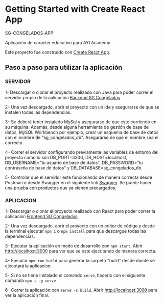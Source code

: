 # Getting Started with Create React App

SG-CONGELADOS-APP

Aplicación de caracter educativo para AYI Academy

Este proyecto fue construido con [Create React App](https://github.com/facebook/create-react-app).

## Paso a paso para utilizar la aplicación

### SERVIDOR

1- Descargar o clonar el proyecto realizado con Java para poder correr el servidor propio de la aplicación [Backend SG Congelados](https://github.com/NClemente91/BackendJavaSGCongelados.git)

2- Una vez descargado, abrir el proyecto con un ide y asegurarse de que se instalen todas las dependencias.

3- Se deberá tener instalado MySql y asegurarse de que este corriendo en su máquina. Además, desde alguna herramienta de gestión de base de datos, MySQL Workbench por ejemplo, crear un esquema de base de datos con el nombre de "sg_congelados_db". Asegurarse de que el nombre sea el correcto.

4- Correr el servidor configurando previamente las variables de entorno del proyecto como lo son DB_PORT=3306, DB_HOST=localhost, DB_USERNAME="tu usuario de base de datos", DB_PASSWORD="tu contraseña de base de datos" y DB_DATABASE=sg_congelados_db.

5- Controlar que el servidor este funcionando de manera correcta desde Postman o desde Swagger en el siguiente link [Swagger](http://localhost:8080/swagger-ui.html#!/). Se puede hacer una prueba con productos que ya vienen precargados.

### APLICACION

1- Descargar o clonar el proyecto realizado con React para poder correr la aplicación [Frontend SG Congelados](https://github.com/NClemente91/FrontendReactSGCongelados.git)

2- Una vez descargado, abrir el proyecto con un editor de código y desde la terminal ejecutar `npm i` o `npm install` para que descargue todas las dependencias.

3- Ejecutar la aplicación en modo de desarrollo con `npm start`. Abrir [http://localhost:3000](http://localhost:3000) para ver que se este ejecutando de manera correcta.

4- Ejecutar `npm run build` para generar la carpeta "build" desde donde se ejecutará la aplicacion.

5- Si no se tiene instalado el comando `serve`, hacerlo con el siguiente comando `npm i -g serve`

6- Correr la aplicación con `serve -s build`. Abrir [http://localhost:3000](http://localhost:3000) para ver la aplicación final.
